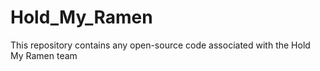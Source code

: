 # Hold_My_Ramen
This repository contains any open-source code associated with the Hold My Ramen team
